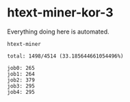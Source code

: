# htext-miner-kor-3

Everything doing here is automated.

```
htext-miner

total: 1498/4514 (33.185644661054496%)

job0: 265
job1: 264
job2: 379
job3: 295
job4: 295
```